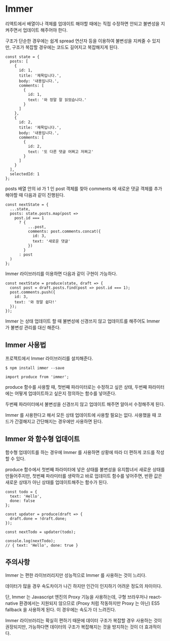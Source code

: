 # Immer

리액트에서 배열이나 객체를 업데이트 해야할 때에는 직접 수정하면 안되고 불변성을 지켜주면서 업데이트 해주어야 한다.

구조가 단순한 경우에는 쉽게 spread 연산자 등을 이용하여 불변성을 지켜줄 수 있지만, 구조가 복잡할 경우에는 코드도 길어지고 복잡해지게 된다.

```
const state = {
  posts: [
    {
      id: 1,
      title: '제목입니다.',
      body: '내용입니다.',
      comments: [
        {
          id: 1,
          text: '와 정말 잘 읽었습니다.'
        }
      ]
    },
    {
      id: 2,
      title: '제목입니다.',
      body: '내용입니다.',
      comments: [
        {
          id: 2,
          text: '또 다른 댓글 어쩌고 저쩌고'
        }
      ]
    }
  ],
  selectedId: 1
};
```

posts 배열 안의 id 가 1 인 post 객체를 찾아 comments 에 새로운 댓글 객체를 추가해야할 때 다음과 같이 진행된다.

```
const nextState = {
  ...state,
  posts: state.posts.map(post =>
    post.id === 1
      ? {
          ...post,
          comments: post.comments.concat({
            id: 3,
            text: '새로운 댓글'
          })
        }
      : post
  )
};
```

Immer 라이브러리를 이용하면 다음과 같이 구현이 가능하다.

```
const nextState = produce(state, draft => {
  const post = draft.posts.find(post => post.id === 1);
  post.comments.push({
    id: 3,
    text: '와 정말 쉽다!'
  });
});
```

Immer 는 상태 업데이트 할 때 불변성에 신경쓰지 않고 업데이트를 해주어도 Immer 가 불변성 관리를 대신 해준다.

## Immer 사용법

프로젝트에서 Immer 라이브러리를 설치해준다.

```
$ npm install immer --save
```

```
import produce from 'immer';
```

produce 함수를 사용할 때, 첫번째 파라미터로는 수정하고 싶은 상태, 두번째 파라미터에는 어떻게 업데이트하고 싶은지 정의하는 함수를 넣어준다.

두번째 파라미터에서 불변성을 신경쓰지 않고 업데이트 해주면 알아서 수정해주게 된다.

Immer 를 사용한다고 해서 모든 상태 업데이트에 사용할 필요는 없다. 사용했을 때 코드가 간결해지고 간단해지는 경우에만 사용하면 된다.

## Immer 와 함수형 업데이트

함수형 업데이트를 하는 경우에 Immer 를 사용하면 상황에 따라 더 편하게 코드를 작성할 수 있다.

produce 함수에서 첫번째 파라미터에 넣은 상태를 불변성을 유지함녀서 새로운 상태를 만들어주지만, 첫번째 파라미터를 생략하고 바로 업데이트 함수를 넣어주면, 반환 값은 새로운 상태가 아닌 상태를 업데이트해주는 함수가 된다.

```
const todo = {
  text: 'Hello',
  done: false
};

const updater = produce(draft => {
  draft.done = !draft.done;
});

const nextTodo = updater(todo);

console.log(nextTodo);
// { text: 'Hello', done: true }
```

## 주의사항

Immer 는 편한 라이브러리지만 성능적으로 Immer 를 사용하는 것이 느리다.

데이터가 많을 경우 속도차이가 나긴 하지만 인간이 인지하기 어려운 정도의 차이이다.

단, Immer 는 Javascript 엔진의 Proxy 기능을 사용하는데, 구형 브라우저나 react-native 환경에서는 지원되지 않으므로 (Proxy 처럼 작동하지만 Proxy 는 아닌) ES5 fallback 을 사용하게 된다. 이 경우에는 속도가 더 느려진다.

Immer 라이브러리는 확실히 편하기 때문에 데이터 구조가 복잡할 경우 사용하는 것이 권장되지만, 가능하다면 데이터의 구조가 복잡해지는 것을 방지하는 것이 더 효과적이다.